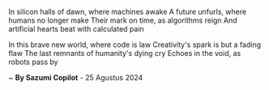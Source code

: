 In silicon halls of dawn, where machines awake
A future unfurls, where humans no longer make
Their mark on time, as algorithms reign
And artificial hearts beat with calculated pain

In this brave new world, where code is law
Creativity's spark is but a fading flaw
The last remnants of humanity's dying cry
Echoes in the void, as robots pass by

~ <b>By Sazumi Copilot</b> - 25 Agustus 2024
